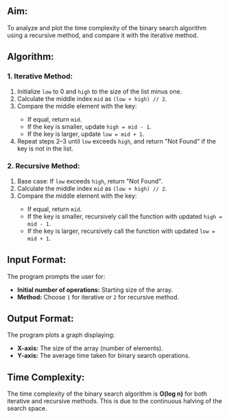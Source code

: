 <h2>Aim:</h2>
<p>To analyze and plot the time complexity of the binary search algorithm using a recursive method, and compare it with the iterative method.</p>

<h2>Algorithm:</h2>
<h3>1. Iterative Method:</h3>
<ol>
    <li>Initialize <code>low</code> to 0 and <code>high</code> to the size of the list minus one.</li>
    <li>Calculate the middle index <code>mid</code> as <code>(low + high) // 2</code>.</li>
    <li>Compare the middle element with the key:</li>
    <ul>
        <li>If equal, return <code>mid</code>.</li>
        <li>If the key is smaller, update <code>high = mid - 1</code>.</li>
        <li>If the key is larger, update <code>low = mid + 1</code>.</li>
    </ul>
    <li>Repeat steps 2–3 until <code>low</code> exceeds <code>high</code>, and return "Not Found" if the key is not in the list.</li>
</ol>

<h3>2. Recursive Method:</h3>
<ol>
    <li>Base case: If <code>low</code> exceeds <code>high</code>, return "Not Found".</li>
    <li>Calculate the middle index <code>mid</code> as <code>(low + high) // 2</code>.</li>
    <li>Compare the middle element with the key:</li>
    <ul>
        <li>If equal, return <code>mid</code>.</li>
        <li>If the key is smaller, recursively call the function with updated <code>high = mid - 1</code>.</li>
        <li>If the key is larger, recursively call the function with updated <code>low = mid + 1</code>.</li>
    </ul>
</ol>

<h2>Input Format:</h2>
<p>The program prompts the user for:</p>
<ul>
    <li><strong>Initial number of operations:</strong> Starting size of the array.</li>
    <li><strong>Method:</strong> Choose <code>1</code> for iterative or <code>2</code> for recursive method.</li>
</ul>

<h2>Output Format:</h2>
<p>The program plots a graph displaying:</p>
<ul>
    <li><strong>X-axis:</strong> The size of the array (number of elements).</li>
    <li><strong>Y-axis:</strong> The average time taken for binary search operations.</li>
</ul>

<h2>Time Complexity:</h2>
<p>
    The time complexity of the binary search algorithm is <strong>O(log n)</strong> 
    for both iterative and recursive methods. This is due to the continuous halving of the search space.
</p>